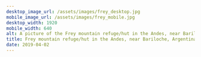 ```yaml
---
desktop_image_url: /assets/images/frey_desktop.jpg
mobile_image_url: /assets/images/frey_mobile.jpg
desktop_width: 1920
mobile_width: 640
alt: A picture of the Frey mountain refuge/hut in the Andes, near Bariloche, Argentina
title: Frey mountain refuge/hut in the Andes, near Bariloche, Argentina in autumn
date: 2019-04-02
---
```

